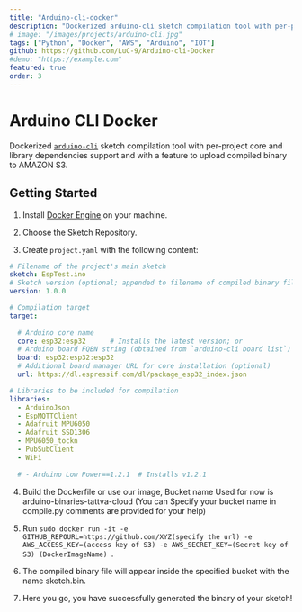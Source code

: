 ```yaml
---
title: "Arduino-cli-docker"
description: "Dockerized arduino-cli sketch compilation tool with per-project core and library dependencies support and with a feature to upload compiled binary to AMAZON S3."
# image: "/images/projects/arduino-cli.jpg"
tags: ["Python", "Docker", "AWS", "Arduino", "IOT"]
github: https://github.com/LuC-9/Arduino-cli-Docker
#demo: "https://example.com"
featured: true
order: 3
---
```


# Arduino CLI Docker

Dockerized [`arduino-cli`](https://github.com/arduino/arduino-cli) sketch 
compilation tool with per-project core and library dependencies support and with a feature to upload compiled binary to AMAZON S3.

## Getting Started

1.  Install [Docker Engine](https://docs.docker.com/install/) on your machine.

2.  Choose the Sketch Repository.

3.  Create `project.yaml` with the following content:
```yaml
# Filename of the project's main sketch
sketch: EspTest.ino
# Sketch version (optional; appended to filename of compiled binary file)
version: 1.0.0

# Compilation target
target:
  
  # Arduino core name
  core: esp32:esp32      # Installs the latest version; or
  # Arduino board FQBN string (obtained from `arduino-cli board list`)
  board: esp32:esp32:esp32
  # Additional board manager URL for core installation (optional)
  url: https://dl.espressif.com/dl/package_esp32_index.json

# Libraries to be included for compilation
libraries:
  - ArduinoJson
  - EspMQTTClient
  - Adafruit MPU6050
  - Adafruit SSD1306
  - MPU6050_tockn
  - PubSubClient
  - WiFi
  
  # - Arduino Low Power==1.2.1  # Installs v1.2.1
```

4.  Build the Dockerfile or use our image, Bucket name Used for now is arduino-binaries-tattva-cloud (You can Specify your bucket name in compile.py comments are provided for your help)

5.  Run `sudo docker run -it -e GITHUB_REPOURL=https://github.com/XYZ(specify the url) -e AWS_ACCESS_KEY=(access key of S3) -e AWS_SECRET_KEY=(Secret key of S3) (DockerImageName) `.

6.  The compiled binary file will appear inside the specified bucket with the name sketch.bin.

7.  Here you go, you have successfully generated the binary of your sketch!
